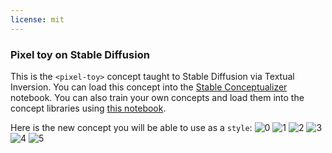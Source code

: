 ```yaml
---
license: mit
---
```

### Pixel toy on Stable Diffusion
This is the `<pixel-toy>` concept taught to Stable Diffusion via Textual Inversion. You can load this concept into the [Stable Conceptualizer](https://colab.research.google.com/github/huggingface/notebooks/blob/main/diffusers/stable_conceptualizer_inference.ipynb) notebook. You can also train your own concepts and load them into the concept libraries using [this notebook](https://colab.research.google.com/github/huggingface/notebooks/blob/main/diffusers/sd_textual_inversion_training.ipynb).

Here is the new concept you will be able to use as a `style`:
![<pixel-toy> 0](https://huggingface.co/sd-concepts-library/pixel-toy/resolve/main/concept_images/5.jpeg)
![<pixel-toy> 1](https://huggingface.co/sd-concepts-library/pixel-toy/resolve/main/concept_images/3.jpeg)
![<pixel-toy> 2](https://huggingface.co/sd-concepts-library/pixel-toy/resolve/main/concept_images/0.jpeg)
![<pixel-toy> 3](https://huggingface.co/sd-concepts-library/pixel-toy/resolve/main/concept_images/2.jpeg)
![<pixel-toy> 4](https://huggingface.co/sd-concepts-library/pixel-toy/resolve/main/concept_images/1.jpeg)
![<pixel-toy> 5](https://huggingface.co/sd-concepts-library/pixel-toy/resolve/main/concept_images/4.jpeg)

